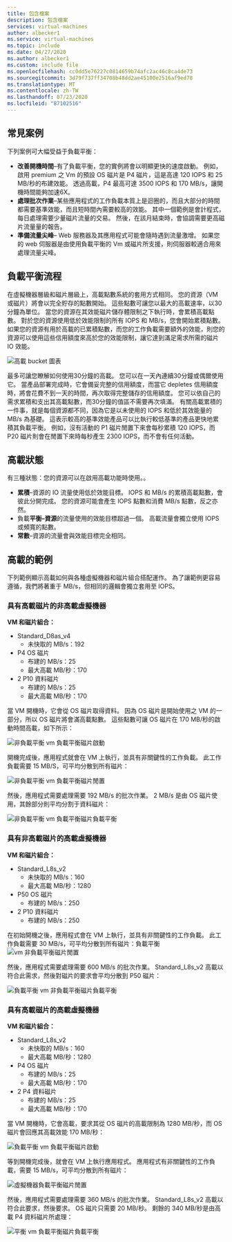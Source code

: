 ```yaml
---
title: 包含檔案
description: 包含檔案
services: virtual-machines
author: albecker1
ms.service: virtual-machines
ms.topic: include
ms.date: 04/27/2020
ms.author: albecker1
ms.custom: include file
ms.openlocfilehash: cc0dd5e76227c0814659b74afc2ac46c8ca4de73
ms.sourcegitcommit: 3d79f737ff34708b48dd2ae45100e2516af9ed78
ms.translationtype: MT
ms.contentlocale: zh-TW
ms.lasthandoff: 07/23/2020
ms.locfileid: "87102516"
---
```

## <a name="common-scenarios"></a>常見案例
下列案例可大幅受益于負載平衡：
- **改善開機時間**–有了負載平衡，您的實例將會以明顯更快的速度啟動。 例如，啟用 premium 之 Vm 的預設 OS 磁片是 P4 磁片，這是高達 120 IOPS 和 25 MB/秒的布建效能。 透過高載，P4 最高可達 3500 IOPS 和 170 MB/s，讓開機時間能夠加速6X。
- **處理批次作業**–某些應用程式的工作負載本質上是迴圈的，而且大部分的時間都需要基準效能，而且短時間內需要較高的效能。 其中一個範例是會計程式，每日處理需要少量磁片流量的交易。 然後，在該月結束時，會協調需要更高磁片流量量的報告。
- **準備流量尖峰**– Web 服務器及其應用程式可能會隨時遇到流量激增。 如果您的 web 伺服器是由使用負載平衡的 Vm 或磁片所支援，則伺服器較適合用來處理流量尖峰。 

## <a name="bursting-flow"></a>負載平衡流程
在虛擬機器層級和磁片層級上，高載點數系統的套用方式相同。 您的資源（VM 或磁片）將會以完全貯存的點數開始。 這些點數可讓您以最大的高載速率，以30分鐘為單位。 當您的資源在其效能磁片儲存體限制之下執行時，會累積高載點數。 對於您的資源使用低於效能限制的所有 IOPS 和 MB/s，您會開始累積點數。 如果您的資源有用於高載的已累積點數，而您的工作負載需要額外的效能，則您的資源可以使用這些信用額度來高於您的效能限制，讓它達到滿足需求所需的磁片 IO 效能。



![高載 bucket 圖表](media/managed-disks-bursting/bucket-diagram.jpg)

最多可讓您瞭解如何使用30分鐘的高載。 您可以在一天內連續30分鐘或偶爾使用它。 當產品部署完成時，它會備妥完整的信用額度，而當它 depletes 信用額度時，將會花費不到一天的時間，再次取得完整儲存的信用額度。 您可以依自己的需求累積和支出其高載點數，而30分鐘的值區不需要再次填滿。 有關高載累積的一件事，就是每個資源都不同，因為它是以未使用的 IOPS 和低於其效能量的 MB/s 為基礎。 這表示較高的基準效能產品可以比執行較低基準的產品更快地累積其負載平衡。 例如，沒有活動的 P1 磁片閒置下來會每秒累積 120 IOPS，而 P20 磁片則會在閒置下來時每秒產生 2300 IOPS，而不會有任何活動。

## <a name="bursting-states"></a>高載狀態
有三種狀態：您的資源可以在啟用高載功能時使用。。
- **累積**–資源的 IO 流量使用低於效能目標。 IOPS 和 MB/s 的累積高載點數，會彼此分開完成。 您的資源可能會產生 IOPS 點數和消費 MB/s 點數，反之亦然。
- 負載**平衡–資源**的流量使用的效能目標超過一個。 高載流量會獨立使用 IOPS 或頻寬的點數。
- **常數**–資源的流量會與效能目標完全相同。

## <a name="examples-of-bursting"></a>高載的範例
下列範例顯示高載如何與各種虛擬機器和磁片組合搭配運作。 為了讓範例更容易遵循，我們將著重于 MB/s，但相同的邏輯會獨立套用至 IOPS。

### <a name="non-burstable-virtual-machine-with-burstable-disks"></a>具有高載磁片的非高載虛擬機器
**VM 和磁片組合：** 
- Standard_D8as_v4 
    - 未快取的 MB/s：192
- P4 OS 磁片
    - 布建的 MB/s：25
    - 最大高載 MB/秒：170 
- 2 P10 資料磁片 
    - 布建的 MB/s：25
    - 最大高載 MB/秒：170

 當 VM 開機時，它會從 OS 磁片取得資料。 因為 OS 磁片是開始使用之 VM 的一部分，所以 OS 磁片將會滿高載點數。 這些點數可讓 OS 磁片在 170 MB/秒的啟動時間高載，如下所示：

![非負載平衡 vm 負載平衡磁片啟動](media/managed-disks-bursting/nonbursting-vm-busting-disk/nonbusting-vm-bursting-disk-startup.jpg)

開機完成後，應用程式就會在 VM 上執行，並具有非關鍵性的工作負載。 此工作負載需要 15 MB/S，可平均分散到所有磁片：

![非負載平衡 vm 負載平衡磁片閒置](media/managed-disks-bursting/nonbursting-vm-busting-disk/nonbusting-vm-bursting-disk-idling.jpg)

然後，應用程式需要處理需要 192 MB/s 的批次作業。 2 MB/s 是由 OS 磁片使用，其餘部分則平均分割于資料磁片：

![非負載平衡 vm 負載平衡磁片負載平衡](media/managed-disks-bursting/nonbursting-vm-busting-disk/nonbusting-vm-bursting-disk-bursting.jpg)

### <a name="burstable-virtual-machine-with-non-burstable-disks"></a>具有非高載磁片的高載虛擬機器
**VM 和磁片組合：** 
- Standard_L8s_v2 
    - 未快取的 MB/s：160
    - 最大高載 MB/秒：1280
- P50 OS 磁片
    - 布建的 MB/s：250 
- 2 P10 資料磁片 
    - 布建的 MB/s：250

 在初始開機之後，應用程式會在 VM 上執行，並具有非關鍵性的工作負載。 此工作負載需要 30 MB/s，可平均分散到所有磁片：負載平衡 ![ vm 非負載平衡磁片閒置](media/managed-disks-bursting/bursting-vm-nonbursting-disk/burst-vm-nonbursting-disk-normal.jpg)

然後，應用程式需要處理需要 600 MB/s 的批次作業。 Standard_L8s_v2 高載以符合此需求，然後對磁片的要求會平均分散到 P50 磁片：

![負載平衡 vm 非負載平衡磁片負載平衡](media/managed-disks-bursting/bursting-vm-nonbursting-disk/burst-vm-nonbursting-disk-bursting.jpg)
### <a name="burstable-virtual-machine-with-burstable-disks"></a>具有高載磁片的高載虛擬機器
**VM 和磁片組合：** 
- Standard_L8s_v2 
    - 未快取的 MB/s：160
    - 最大高載 MB/秒：1280
- P4 OS 磁片
    - 布建的 MB/s：25
    - 最大高載 MB/秒：170 
- 2 P4 資料磁片 
    - 布建的 MB/s：25
    - 最大高載 MB/秒：170 

當 VM 開機時，它會高載，要求其從 OS 磁片的高載限制為 1280 MB/秒，而 OS 磁片會回應其高載效能 170 MB/秒：

![負載平衡 vm 負載平衡磁片啟動](media/managed-disks-bursting/bursting-vm-bursting-disk/burst-vm-burst-disk-startup.jpg)

等到開機完成後，就會在 VM 上執行應用程式。 應用程式有非關鍵性的工作負載，需要 15 MB/s，可平均分散到所有磁片：

![虛擬機器負載平衡磁片閒置](media/managed-disks-bursting/bursting-vm-bursting-disk/burst-vm-burst-disk-idling.jpg)

然後，應用程式需要處理需要 360 MB/s 的批次作業。 Standard_L8s_v2 高載以符合此要求，然後要求。 OS 磁片只需要 20 MB/秒。 剩餘的 340 MB/秒是由高載 P4 資料磁片所處理：  

![平衡 vm 負載平衡磁片負載平衡](media/managed-disks-bursting/bursting-vm-bursting-disk/burst-vm-burst-disk-bursting.jpg)
